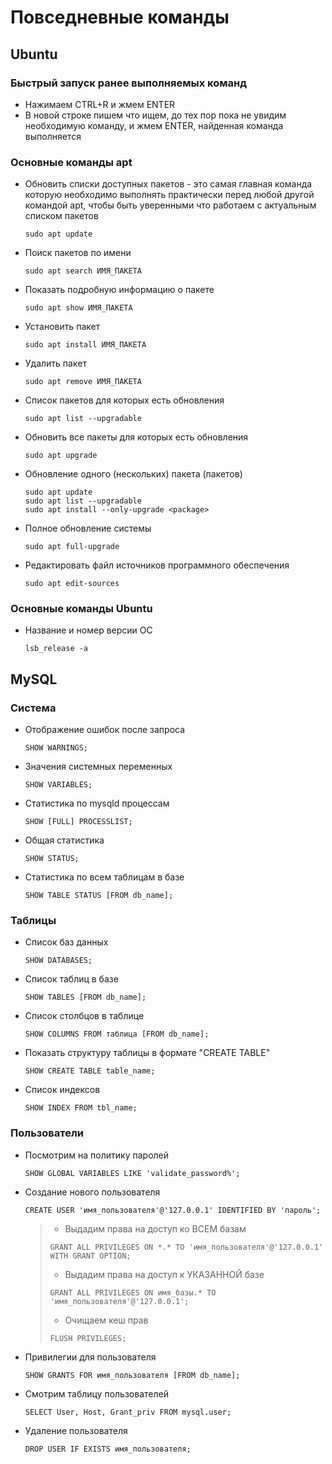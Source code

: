 # Повседневные команды

## Ubuntu

### Быстрый запуск ранее выполняемых команд
- Нажимаем CTRL+R и жмем ENTER
- В новой строке пишем что ищем, до тех пор пока не увидим необходимую команду, и жмем ENTER, найденная команда выполняется

### Основные команды apt
- Обновить списки доступных пакетов - это самая главная команда которую необходимо выполнять практически перед любой другой командой apt, чтобы быть уверенными что работаем с актуальным списком пакетов
  ```
  sudo apt update
  ```
- Поиск пакетов по имени
  ```
  sudo apt search ИМЯ_ПАКЕТА
  ```
- Показать подробную информацию о пакете
  ```
  sudo apt show ИМЯ_ПАКЕТА
  ```
- Установить пакет
  ```
  sudo apt install ИМЯ_ПАКЕТА
  ```
- Удалить пакет
  ```
  sudo apt remove ИМЯ_ПАКЕТА
  ```
- Список пакетов для которых есть обновления
  ```
  sudo apt list --upgradable
  ```
- Обновить все пакеты для которых есть обновления
  ```
  sudo apt upgrade
  ```
- Обновление одного (нескольких) пакета (пакетов)
  ```
  sudo apt update
  sudo apt list --upgradable
  sudo apt install --only-upgrade <package>
  ```
- Полное обновление системы
  ```
  sudo apt full-upgrade
  ```
- Редактировать файл источников программного обеспечения
  ```
  sudo apt edit-sources
  ```

### Основные команды Ubuntu
- Название и номер версии ОС
  ```
  lsb_release -a
  ```

## MySQL

### Система
- Отображение ошибок после запроса
  ```
  SHOW WARNINGS;
  ```
- Значения системных переменных
  ```
  SHOW VARIABLES;
  ```
- Статистика по mysqld процессам
  ```
  SHOW [FULL] PROCESSLIST;
  ```
- Общая статистика
  ```
  SHOW STATUS;
  ```
- Статистика по всем таблицам в базе
  ```
  SHOW TABLE STATUS [FROM db_name];
  ```

### Таблицы
- Список баз данных
  ```
  SHOW DATABASES;
  ```
- Список таблиц в базе
  ```
  SHOW TABLES [FROM db_name];
  ```
- Список столбцов в таблице
  ```
  SHOW COLUMNS FROM таблица [FROM db_name];
  ```
- Показать структуру таблицы в формате "CREATE TABLE"
  ```
  SHOW CREATE TABLE table_name;
  ```
- Список индексов
  ```
  SHOW INDEX FROM tbl_name;
  ```

### Пользователи
- Посмотрим на политику паролей
  ```
  SHOW GLOBAL VARIABLES LIKE 'validate_password%';
  ```
- Создание нового пользователя
  ```
  CREATE USER 'имя_пользователя'@'127.0.0.1' IDENTIFIED BY 'пароль';
  ```
  > - Выдадим права на доступ ко ВСЕМ базам
  > ```
  > GRANT ALL PRIVILEGES ON *.* TO 'имя_пользователя'@'127.0.0.1' WITH GRANT OPTION;
  > ```
  > - Выдадим права на доступ к УКАЗАННОЙ базе
  > ```
  > GRANT ALL PRIVILEGES ON имя_базы.* TO 'имя_пользователя'@'127.0.0.1';
  > ```
  > - Очищаем кеш прав
  > ```
  > FLUSH PRIVILEGES;
  > ```
- Привилегии для пользователя
  ```
  SHOW GRANTS FOR имя_пользователя [FROM db_name];
  ```
- Смотрим таблицу пользователей
  ```
  SELECT User, Host, Grant_priv FROM mysql.user;
  ```
- Удаление пользователя
  ```
  DROP USER IF EXISTS имя_пользователя;
  ```
